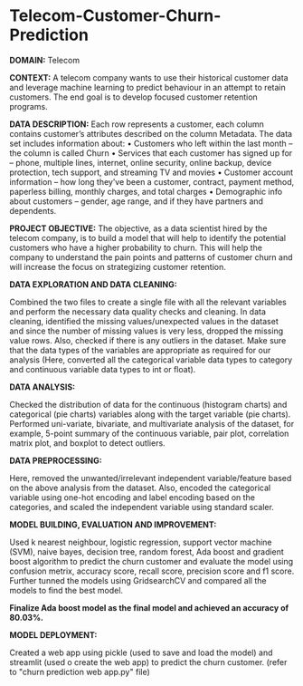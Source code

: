# Telecom-Customer-Churn-Prediction

**DOMAIN:** Telecom

**CONTEXT:** A telecom company wants to use their historical customer data and leverage machine learning to predict behaviour in an attempt to retain customers. The end goal is to develop focused customer retention programs.

**DATA  DESCRIPTION:** Each  row  represents  a  customer,  each  column  contains  customer’s  attributes  described  on  the  column  Metadata.  The data set includes information about:
• Customers who left within the last month – the column is called Churn
• Services that each customer has signed up for – phone, multiple lines, internet, online security, online backup, device protection, tech support, and streaming TV and movies
• Customer account information – how long they’ve been a customer, contract, payment method, paperless billing, monthly charges, and total charges
• Demographic info about customers – gender, age range, and if they have partners and dependents.

**PROJECT  OBJECTIVE:** The  objective,  as  a  data  scientist  hired  by  the  telecom  company,  is  to  build  a  model  that  will  help  to  identify  the potential customers who have a higher probability to churn. This will help the company to understand the pain points and patterns of customer churn and will increase the focus on strategizing customer retention.


**DATA EXPLORATION AND DATA CLEANING:**

Combined the two files to create a single file with all the relevant variables and perform the necessary data quality checks and cleaning. In data cleaning, identified the missing values/unexpected values in the dataset and since the number of missing values is very less, dropped the missing value rows. Also, checked if there is any outliers in the dataset. Make sure that the data types of the variables are appropriate as required for our analysis (Here, converted all the categorical variable data types to category and continuous variable data types to int or float).

**DATA ANALYSIS:**

Checked the distribution of data for the continuous (histogram charts) and categorical (pie charts) variables along with the target variable (pie charts). Performed uni-variate, bivariate, and multivariate analysis of the dataset, for example, 5-point summary of the continuous variable, pair plot, correlation matrix plot, and boxplot to detect outliers.


**DATA PREPROCESSING:**

Here, removed the unwanted/irrelevant independent variable/feature based on the above analysis from the dataset. Also, encoded the categorical variable using one-hot encoding and label encoding based on the categories, and scaled the independent variable using standard scaler.


**MODEL BUILDING, EVALUATION AND IMPROVEMENT:**

Used k nearest neighbour, logistic regression, support vector machine (SVM), naive bayes, decision tree, random forest, Ada boost and gradient boost algorithm to predict the churn customer and evaluate the model using confusion metrix, accuracy score, recall score, precision score and f1 score. Further tunned the models using GridsearchCV and compared all the models to find the best model.

**Finalize Ada boost model as the final model and achieved an accuracy of 80.03%.**

**MODEL DEPLOYMENT:**

Created a web app using pickle (used to save and load the model) and streamlit (used o create the web app) to predict the churn customer. (refer to "churn prediction web app.py" file)

